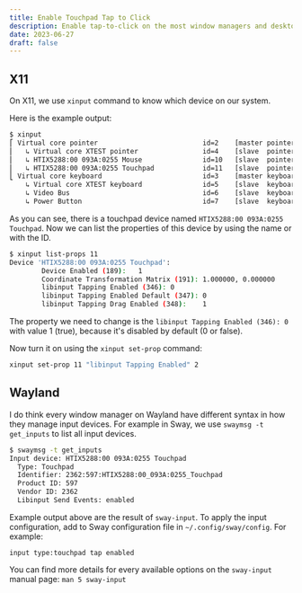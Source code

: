 ```yaml
---
title: Enable Touchpad Tap to Click
description: Enable tap-to-click on the most window managers and desktop environments.
date: 2023-06-27
draft: false
---
```


## X11

On X11, we use `xinput` command to know which device on our system.

Here is the example output:

```bash {hl_Lines="5"}
$ xinput
⎡ Virtual core pointer                          id=2    [master pointer  (3)]
⎜   ↳ Virtual core XTEST pointer                id=4    [slave  pointer  (2)]
⎜   ↳ HTIX5288:00 093A:0255 Mouse               id=10   [slave  pointer  (2)]
⎜   ↳ HTIX5288:00 093A:0255 Touchpad            id=11   [slave  pointer  (2)]
⎣ Virtual core keyboard                         id=3    [master keyboard (2)]
    ↳ Virtual core XTEST keyboard               id=5    [slave  keyboard (3)]
    ↳ Video Bus                                 id=6    [slave  keyboard (3)]
    ↳ Power Button                              id=7    [slave  keyboard (3)]
```

As you can see, there is a touchpad device named `HTIX5288:00 093A:0255 Touchpad`.
Now we can list the properties of this device by using the name or with the ID.

```bash {hl_Lines="5"}
$ xinput list-props 11
Device 'HTIX5288:00 093A:0255 Touchpad':
        Device Enabled (189):   1
        Coordinate Transformation Matrix (191): 1.000000, 0.000000
        libinput Tapping Enabled (346): 0
        libinput Tapping Enabled Default (347): 0
        libinput Tapping Drag Enabled (348):    1
```

The property we need to change is the `libinput Tapping Enabled (346): 0`
with value 1 (true), because it's disabled by default (0 or false).

Now turn it on using the `xinput set-prop` command:

```bash
xinput set-prop 11 "libinput Tapping Enabled" 2
```

## Wayland

I do think every window manager on Wayland have different syntax in how
they manage input devices. For example in Sway, we use `swaymsg -t get_inputs`
to list all input devices.

```bash
$ swaymsg -t get_inputs
Input device: HTIX5288:00 093A:0255 Touchpad
  Type: Touchpad
  Identifier: 2362:597:HTIX5288:00_093A:0255_Touchpad
  Product ID: 597
  Vendor ID: 2362
  Libinput Send Events: enabled
```

Example output above are the result of `sway-input`. To apply the input
configuration, add to Sway configuration file in `~/.config/sway/config`.
For example:

```
input type:touchpad tap enabled
```

You can find more details for every available options on the `sway-input`
manual page: `man 5 sway-input`
